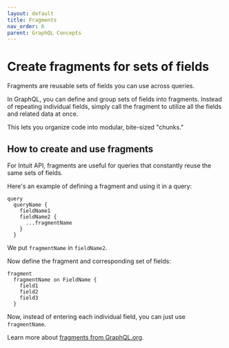 ```yaml
---
layout: default
title: Fragments
nav_order: 6
parent: GraphQL Concepts
---
```


# Create fragments for sets of fields

Fragments are reusable sets of fields you can use across queries.

In GraphQL, you can define and group sets of fields into fragments. Instead of repeating individual fields, simply call the fragment to utilize all the fields and related data at once. 

This lets you organize code into modular, bite-sized "chunks."  

## How to create and use fragments 

For Intuit API, fragments are useful for queries that constantly reuse the same sets of fields.

Here's an example of defining a fragment and using it in a query: 

```
query 
  queryName {
    fieldName1
    fieldName2 {
      ...fragmentName
    }
  }
```
We put `fragmentName` in `fieldName2`. 

Now define the fragment and corresponding set of fields: 

```
fragment 
  fragmentName on FieldName {
    field1
    field2
    field3
  }
```
Now, instead of entering each individual field, you can just use `fragmentName`. 

Learn more about [fragments from GraphQL.org](https://graphql.org/learn/queries/#variables). 
